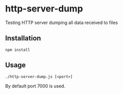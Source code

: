 # http-server-dump
Testing HTTP server dumping all data received to files

## Installation

```
npm install
```

## Usage

```
./http-server-dump.js [<port>]
```

By default port 7000 is used.
